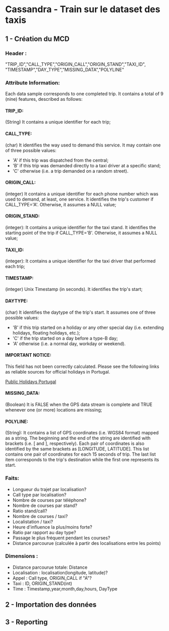 # Cassandra - Train sur le dataset des taxis

## 1 - Création du MCD

### Header :
"TRIP_ID","CALL_TYPE","ORIGIN_CALL","ORIGIN_STAND","TAXI_ID",
"TIMESTAMP","DAY_TYPE","MISSING_DATA","POLYLINE"

### Attribute Information:

Each data sample corresponds to one completed trip. It contains a total of 9 (nine) features, described as follows:

#### TRIP_ID:
(String) It contains a unique identifier for each trip;

#### CALL_TYPE:
(char) It identifies the way used to demand this service. It may contain one of three possible values:
- 'A' if this trip was dispatched from the central;
- 'B' if this trip was demanded directly to a taxi driver at a specific stand;
- 'C' otherwise (i.e. a trip demanded on a random street).

#### ORIGIN_CALL:
(integer) It contains a unique identifier for each phone number which was used to demand, at least, one service. It identifies the trip's customer if CALL_TYPE='A'. Otherwise, it assumes a NULL value;

#### ORIGIN_STAND: 
(integer): It contains a unique identifier for the taxi stand. It identifies the starting point of the trip if CALL_TYPE='B'. Otherwise, it assumes a NULL value;

#### TAXI_ID: 
(integer): It contains a unique identifier for the taxi driver that performed each trip;

#### TIMESTAMP: 
(integer) Unix Timestamp (in seconds). It identifies the trip's start;

#### DAYTYPE: 
(char) It identifies the daytype of the trip's start. It assumes one of three possible values:
- 'B' if this trip started on a holiday or any other special day (i.e. extending holidays, floating holidays, etc.);
- 'C' if the trip started on a day before a type-B day;
- 'A' otherwise (i.e. a normal day, workday or weekend).

#### IMPORTANT NOTICE: 
This field has not been correctly calculated. Please see the following links as reliable sources for official holidays in Portugal.

[Public Holidays Portugal](http://holidays.retira.eu/public-holidays/portugal/2017/)

#### MISSING_DATA: 
(Boolean) It is FALSE when the GPS data stream is complete and TRUE whenever one (or more) locations are missing;

#### POLYLINE: 
(String): It contains a list of GPS coordinates (i.e. WGS84 format) mapped as a string. The beginning and the end of the string are identified with brackets (i.e. [ and ], respectively). Each pair of coordinates is also identified by the same brackets as [LONGITUDE, LATITUDE]. This list contains one pair of coordinates for each 15 seconds of trip. The last list item corresponds to the trip's destination while the first one represents its start.

### Faits:

* Longueur du trajet par localisation?
* Call type par localisation?
* Nombre de courses par téléphone?
* Nombre de courses par stand?
* Ratio stand/call?
* Nombre de courses / taxi?
* Localistation / taxi?
* Heure d'influence la plus/moins forte?
* Ratio par rapport au day type?
* Passage le plus fréquent pendant les courses?
* Distance parcourue (calculée à partir des localisations entre les points)

### Dimensions :

* Distance parcourue totale: Distance
* Localisation : localisation(longitude, latitude)?
* Appel : Call type, ORIGIN_CALL if "A"?
* Taxi : ID, ORIGIN_STAND(int)
* Time : Timestamp,year,month,day,hours, DayType 


## 2 - Importation des données

## 3 - Reporting

